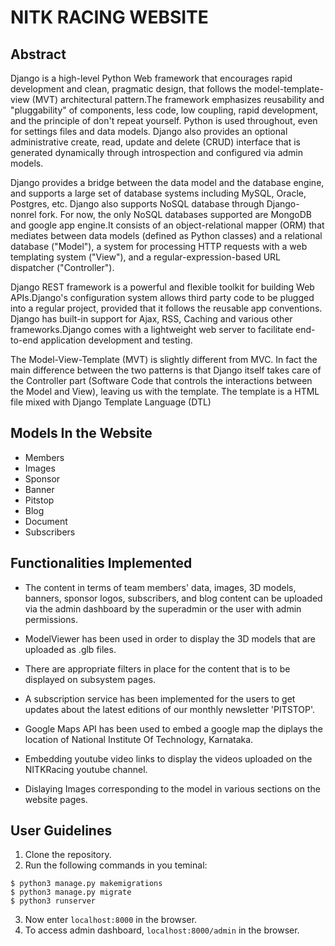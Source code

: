 # NITK RACING WEBSITE

## Abstract

Django is a high-level Python Web framework that encourages rapid development and clean, pragmatic design, that follows the model-template-view (MVT) architectural pattern.The framework emphasizes reusability and "pluggability" of components, less code, low coupling, rapid development, and the principle of don't repeat yourself. Python is used throughout, even for settings files and data models. Django also provides an optional administrative create, read, update and delete (CRUD) interface that is generated dynamically through introspection and configured via admin models.

Django provides a bridge between the data model and the database engine, and supports a large set of database systems including MySQL, Oracle, Postgres, etc. Django also supports NoSQL database through Django-nonrel fork. For now, the only NoSQL databases supported are MongoDB and google app engine.It consists of an object-relational mapper (ORM) that mediates between data models (defined as Python classes) and a relational database ("Model"), a system for processing HTTP requests with a web templating system ("View"), and a regular-expression-based URL dispatcher ("Controller"). 

Django REST framework is a powerful and flexible toolkit for building Web APIs.Django's configuration system allows third party code to be plugged into a regular project, provided that it follows the reusable app conventions. Django has built-in support for Ajax, RSS, Caching and various other frameworks.Django comes with a lightweight web server to facilitate end-to-end application development and testing.

The Model-View-Template (MVT) is slightly different from MVC. In fact the main difference between the two patterns is that Django itself takes care of the Controller part (Software Code that controls the interactions between the Model and View), leaving us with the template. The template is a HTML file mixed with Django Template Language (DTL)

## Models In the Website

- Members
- Images
- Sponsor
- Banner
- Pitstop
- Blog
- Document
- Subscribers

## Functionalities Implemented

- The content in terms of team members' data, images, 3D models, banners, sponsor logos, subscribers, and blog content can be uploaded via the admin dashboard by the superadmin or the user with admin permissions.

- ModelViewer has been used in order to display the 3D models that are uploaded as .glb files.

- There are appropriate filters in place for the content that is to be displayed on subsystem pages. 

- A subscription service has been implemented for the users to get updates about the latest editions of our monthly newsletter 'PITSTOP'.

- Google Maps API has been used to embed a google map the diplays the location of National Institute Of Technology, Karnataka.

- Embedding youtube video links to display the videos uploaded on the NITKRacing youtube channel.

- Dislaying Images corresponding to the model in various sections on the website pages.

## User Guidelines

1. Clone the repository.
2. Run the following commands in you teminal:

``` 
$ python3 manage.py makemigrations
$ python3 manage.py migrate
$ python3 runserver
```
3. Now enter ```localhost:8000``` in the browser.
4. To access admin dashboard, ```localhost:8000/admin``` in the browser.

